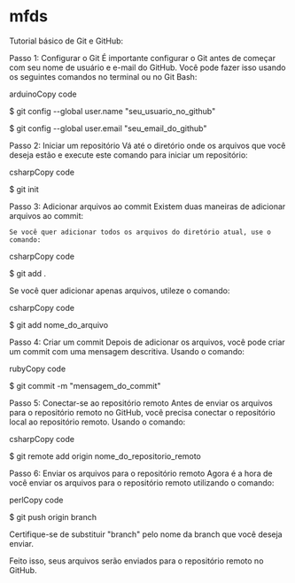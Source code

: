 # mfds
Tutorial básico de Git e GitHub:

Passo 1: Configurar o Git 
É importante configurar o Git antes de começar com seu nome de usuário e e-mail do GitHub. Você pode fazer isso usando os seguintes comandos no terminal ou no Git Bash:

arduinoCopy code

$ git config --global user.name "seu_usuario_no_github"

$ git config --global user.email "seu_email_do_github"


Passo 2: Iniciar um repositório 
Vá até o diretório onde os arquivos que você deseja estão e execute este comando para iniciar um repositório:

csharpCopy code

$ git init


Passo 3: Adicionar arquivos ao commit 
Existem duas maneiras de adicionar arquivos ao commit:
    
    Se você quer adicionar todos os arquivos do diretório atual, use o comando:
    
csharpCopy code

$ git add .

   Se você quer adicionar apenas arquivos, utileze o comando:
    
csharpCopy code

$ git add nome_do_arquivo


Passo 4: Criar um commit 
Depois de adicionar os arquivos, você pode criar um commit com uma mensagem descritiva. Usando o comando:

rubyCopy code

$ git commit -m "mensagem_do_commit"


Passo 5: Conectar-se ao repositório remoto
Antes de enviar os arquivos para o repositório remoto no GitHub, você precisa conectar o repositório local ao repositório remoto. Usando o comando:

csharpCopy code

$ git remote add origin nome_do_repositorio_remoto


Passo 6: Enviar os arquivos para o repositório remoto
Agora é a hora de você enviar os arquivos para o repositório remoto utilizando o comando:

perlCopy code

$ git push origin branch

Certifique-se de substituir "branch" pelo nome da branch que você deseja enviar.

Feito isso, seus arquivos serão enviados para o repositório remoto no GitHub.
